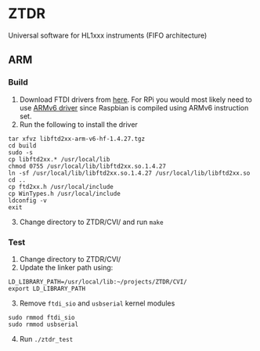 ZTDR
====

Universal software for HL1xxx instruments (FIFO architecture)

## ARM
### Build
1. Download FTDI drivers from [here](https://ftdichip.com/drivers/d2xx-drivers/). For RPi you would most likely need to use [ARMv6 driver](https://ftdichip.com/wp-content/uploads/2022/07/libftd2xx-arm-v6-hf-1.4.27.tgz) since Raspbian is compiled using ARMv6 instruction set.
2. Run the following to install the driver
```
tar xfvz libftd2xx-arm-v6-hf-1.4.27.tgz
cd build
sudo -s
cp libftd2xx.* /usr/local/lib
chmod 0755 /usr/local/lib/libftd2xx.so.1.4.27
ln -sf /usr/local/lib/libftd2xx.so.1.4.27 /usr/local/lib/libftd2xx.so
cd ..
cp ftd2xx.h /usr/local/include
cp WinTypes.h /usr/local/include
ldconfig -v
exit
```
3. Change directory to ZTDR/CVI/ and run `make`

### Test
1. Change directory to ZTDR/CVI/
2. Update the linker path using:
```
LD_LIBRARY_PATH=/usr/local/lib:~/projects/ZTDR/CVI/
export LD_LIBRARY_PATH
```
3. Remove `ftdi_sio` and `usbserial` kernel modules
```
sudo rmmod ftdi_sio
sudo rmmod usbserial
```
4. Run `./ztdr_test`
